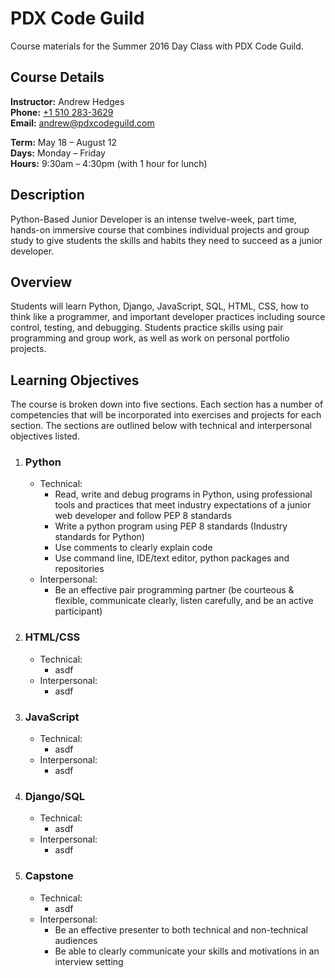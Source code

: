 # PDX Code Guild

Course materials for the Summer 2016 Day Class with PDX Code Guild.

## Course Details

**Instructor:** Andrew Hedges<br>
**Phone:** [+1 510 283-3629](tel:5102833629)<br>
**Email:** [andrew@pdxcodeguild.com](mailto:andrew@pdxcodeguild.com)<br>

**Term:** May 18 – August 12<br>
**Days:** Monday – Friday<br>
**Hours:** 9:30am – 4:30pm (with 1 hour for lunch)<br>

## Description

Python-Based Junior Developer is an intense twelve-week, part time, hands-on immersive course that combines individual projects and group study to give students the skills and habits they need to succeed as a junior developer.

## Overview

Students will learn Python, Django, JavaScript, SQL, HTML, CSS, how to think like a programmer, and important developer practices including source control, testing, and debugging. Students practice skills using pair programming and group work, as well as work on personal portfolio projects.

## Learning Objectives

The course is broken down into five sections. Each section has a number of competencies that will be incorporated into exercises and projects for each section. The sections are outlined below with technical and interpersonal objectives listed.

1. ### Python
   - Technical:
     - Read, write and debug programs in Python, using professional tools and practices that meet industry expectations of a junior web developer and follow PEP 8 standards     - Write a python program using PEP 8 standards (Industry standards for Python)     - Use comments to clearly explain code     - Use command line, IDE/text editor, python packages and repositories
   - Interpersonal:     - Be an effective pair programming partner (be courteous & flexible, communicate clearly, listen carefully, and be an active participant)
1. ### HTML/CSS
   - Technical:
     - asdf
   - Interpersonal:
     - asdf
1. ### JavaScript
   - Technical:
     - asdf
   - Interpersonal:     - asdf
1. ### Django/SQL
   - Technical:
     - asdf
   - Interpersonal:     - asdf
1. ### Capstone
   - Technical:
     - asdf
   - Interpersonal:     - Be an effective presenter to both technical and non-technical audiences
     - Be able to clearly communicate your skills and motivations in an interview setting
